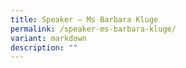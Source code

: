 ```yaml
---
title: Speaker – Ms Barbara Kluge
permalink: /speaker-ms-barbara-kluge/
variant: markdown
description: ""
---
```

